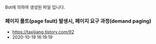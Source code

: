 Bot에 의하여 생성된 파일 입니다. 
### 페이지 폴트(page fault) 발생시, 페이지 요구 과정(demand paging) 
- https://taxijjang.tistory.com/92 
- 2020-10-19 16:19:19 
